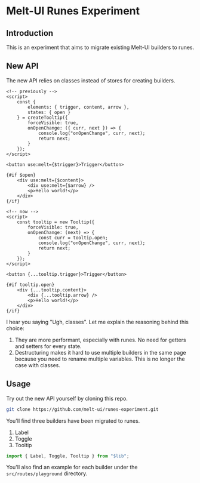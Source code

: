 # Melt-UI Runes Experiment

## Introduction
This is an experiment that aims to migrate existing Melt-UI builders to runes.

## New API
The new API relies on classes instead of stores for creating builders.

```svelte
<!-- previously -->
<script>
    const {
        elements: { trigger, content, arrow },
        states: { open }
    } = createTooltip({
        forceVisible: true,
        onOpenChange: ({ curr, next }) => {
            console.log("onOpenChange", curr, next);
            return next;
        }
    });
</script>

<button use:melt={$trigger}>Trigger</button>

{#if $open}
    <div use:melt={$content}>
        <div use:melt={$arrow} />
        <p>Hello world!</p>
    </div>
{/if}
```

```svelte
<!-- now -->
<script>
    const tooltip = new Tooltip({
        forceVisible: true,
        onOpenChange: (next) => {
            const curr = tooltip.open;
            console.log("onOpenChange", curr, next);
            return next;
        }
    });
</script>

<button {...tooltip.trigger}>Trigger</button>

{#if tooltip.open}
    <div {...tooltip.content}>
        <div {...tooltip.arrow} />
        <p>Hello world!</p>
    </div>
{/if}
```

I hear you saying "Ugh, classes". Let me explain the reasoning behind this choice:
1. They are more performant, especially with runes. No need for getters and setters for every state.
2. Destructuring makes it hard to use multiple builders in the same page because you need to rename multiple variables. This is no longer the case with classes.

## Usage
Try out the new API yourself by cloning this repo.

```bash
git clone https://github.com/melt-ui/runes-experiment.git
```

You'll find three builders have been migrated to runes.
1. Label
2. Toggle
3. Tooltip

```ts
import { Label, Toggle, Tooltip } from "$lib";
```

You'll also find an example for each builder under the `src/routes/playground` directory.
